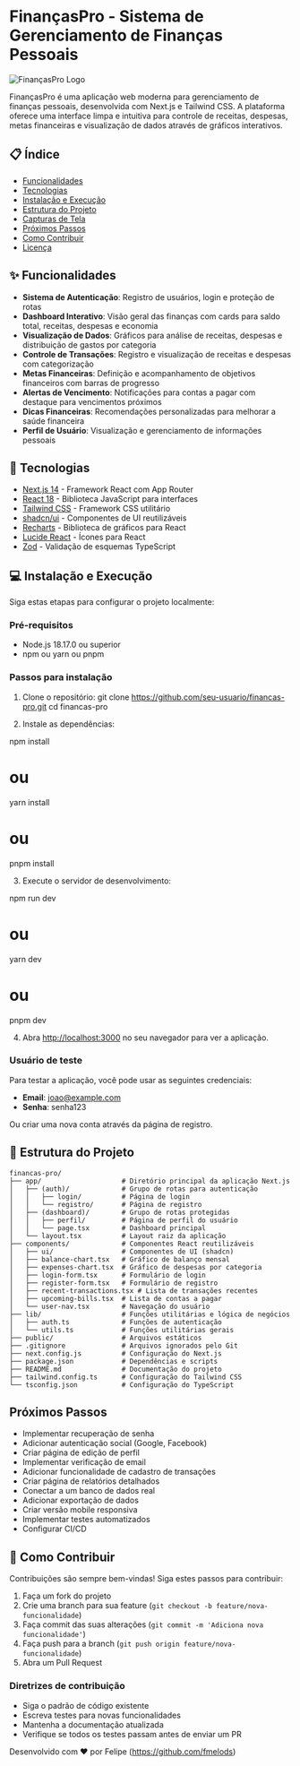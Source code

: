 # FinançasPro - Sistema de Gerenciamento de Finanças Pessoais

![FinançasPro Logo](https://via.placeholder.com/1200x630/e2f5ea/10b981?text=Finan%C3%A7asPro)

FinançasPro é uma aplicação web moderna para gerenciamento de finanças pessoais, desenvolvida com Next.js e Tailwind CSS. A plataforma oferece uma interface limpa e intuitiva para controle de receitas, despesas, metas financeiras e visualização de dados através de gráficos interativos.

## 📋 Índice

- [Funcionalidades](#-funcionalidades)
- [Tecnologias](#-tecnologias)
- [Instalação e Execução](#-instalação-e-execução)
- [Estrutura do Projeto](#-estrutura-do-projeto)
- [Capturas de Tela](#-capturas-de-tela)
- [Próximos Passos](#-próximos-passos)
- [Como Contribuir](#-como-contribuir)
- [Licença](#-licença)

## ✨ Funcionalidades

- **Sistema de Autenticação**: Registro de usuários, login e proteção de rotas
- **Dashboard Interativo**: Visão geral das finanças com cards para saldo total, receitas, despesas e economia
- **Visualização de Dados**: Gráficos para análise de receitas, despesas e distribuição de gastos por categoria
- **Controle de Transações**: Registro e visualização de receitas e despesas com categorização
- **Metas Financeiras**: Definição e acompanhamento de objetivos financeiros com barras de progresso
- **Alertas de Vencimento**: Notificações para contas a pagar com destaque para vencimentos próximos
- **Dicas Financeiras**: Recomendações personalizadas para melhorar a saúde financeira
- **Perfil de Usuário**: Visualização e gerenciamento de informações pessoais

## 🚀 Tecnologias

- [Next.js 14](https://nextjs.org/) - Framework React com App Router
- [React 18](https://reactjs.org/) - Biblioteca JavaScript para interfaces
- [Tailwind CSS](https://tailwindcss.com/) - Framework CSS utilitário
- [shadcn/ui](https://ui.shadcn.com/) - Componentes de UI reutilizáveis
- [Recharts](https://recharts.org/) - Biblioteca de gráficos para React
- [Lucide React](https://lucide.dev/) - Ícones para React
- [Zod](https://zod.dev/) - Validação de esquemas TypeScript

## 💻 Instalação e Execução

Siga estas etapas para configurar o projeto localmente:

### Pré-requisitos

- Node.js 18.17.0 ou superior
- npm ou yarn ou pnpm

### Passos para instalação

1. Clone o repositório:
   git clone https://github.com/seu-usuario/financas-pro.git
   cd financas-pro

2. Instale as dependências:

npm install
# ou
yarn install
# ou
pnpm install


3. Execute o servidor de desenvolvimento:

npm run dev
# ou
yarn dev
# ou
pnpm dev


4. Abra [http://localhost:3000](http://localhost:3000) no seu navegador para ver a aplicação.


### Usuário de teste

Para testar a aplicação, você pode usar as seguintes credenciais:

- **Email**: [joao@example.com](mailto:joao@example.com)
- **Senha**: senha123


Ou criar uma nova conta através da página de registro.

## 📁 Estrutura do Projeto

```
financas-pro/
├── app/                    # Diretório principal da aplicação Next.js
│   ├── (auth)/             # Grupo de rotas para autenticação
│   │   ├── login/          # Página de login
│   │   └── registro/       # Página de registro
│   ├── (dashboard)/        # Grupo de rotas protegidas
│   │   ├── perfil/         # Página de perfil do usuário
│   │   └── page.tsx        # Dashboard principal
│   └── layout.tsx          # Layout raiz da aplicação
├── components/             # Componentes React reutilizáveis
│   ├── ui/                 # Componentes de UI (shadcn)
│   ├── balance-chart.tsx   # Gráfico de balanço mensal
│   ├── expenses-chart.tsx  # Gráfico de despesas por categoria
│   ├── login-form.tsx      # Formulário de login
│   ├── register-form.tsx   # Formulário de registro
│   ├── recent-transactions.tsx # Lista de transações recentes
│   ├── upcoming-bills.tsx  # Lista de contas a pagar
│   └── user-nav.tsx        # Navegação do usuário
├── lib/                    # Funções utilitárias e lógica de negócios
│   ├── auth.ts             # Funções de autenticação
│   └── utils.ts            # Funções utilitárias gerais
├── public/                 # Arquivos estáticos
├── .gitignore              # Arquivos ignorados pelo Git
├── next.config.js          # Configuração do Next.js
├── package.json            # Dependências e scripts
├── README.md               # Documentação do projeto
├── tailwind.config.ts      # Configuração do Tailwind CSS
└── tsconfig.json           # Configuração do TypeScript
```

## Próximos Passos

- Implementar recuperação de senha
- Adicionar autenticação social (Google, Facebook)
- Criar página de edição de perfil
- Implementar verificação de email
- Adicionar funcionalidade de cadastro de transações
- Criar página de relatórios detalhados
- Conectar a um banco de dados real
- Adicionar exportação de dados
- Criar versão mobile responsiva
- Implementar testes automatizados
- Configurar CI/CD


## 🤝 Como Contribuir

Contribuições são sempre bem-vindas! Siga estes passos para contribuir:

1. Faça um fork do projeto
2. Crie uma branch para sua feature (`git checkout -b feature/nova-funcionalidade`)
3. Faça commit das suas alterações (`git commit -m 'Adiciona nova funcionalidade'`)
4. Faça push para a branch (`git push origin feature/nova-funcionalidade`)
5. Abra um Pull Request


### Diretrizes de contribuição

- Siga o padrão de código existente
- Escreva testes para novas funcionalidades
- Mantenha a documentação atualizada
- Verifique se todos os testes passam antes de enviar um PR

Desenvolvido com ❤️ por Felipe (https://github.com/fmelods)